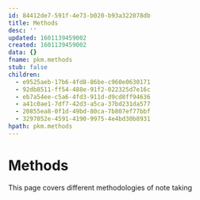 ```yaml
---
id: 84412de7-591f-4e73-b020-b93a322078db
title: Methods
desc: ''
updated: 1601139459002
created: 1601139459002
data: {}
fname: pkm.methods
stub: false
children:
  - e9525aeb-17b6-4fd8-86be-c960e0630171
  - 92db8511-ff54-488e-91f2-022325d7e16c
  - eb7a54ee-c5a6-4fd3-911d-d9cd8ff94636
  - a41c0ae1-7df7-42d3-a5ca-37bd231da577
  - 20855ea8-0f1d-49bd-80ca-7b807ef77bbf
  - 3297052e-4591-4190-9975-4e4bd30b8931
hpath: pkm.methods
---
```

# Methods

This page covers different methodologies of note taking
